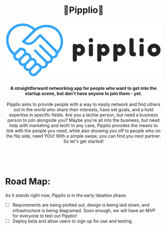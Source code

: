 <h1 align="center">🤝Pipplio🤝</h1>

<p align="center"><img src="./src/mdAssets/images/pipplioPrevCrop.png"/></p>

<h4 align="center">A straightforward networking app for people who want to get into the startup scene, but don't have anyone to join them - yet.</h4>

<p align="center">Pipplio aims to provide people with a way to easily network and find others out in the world who share their interests, have set goals, and a hold expertise in specific fields. Are you a techie person, but need a business person to join alongside you? Maybe you're all into the business, but need help with marketing and tech! In any case, Pipplio provides the means to link with the people you need, while also showing you off to people who on the flip side, need YOU! With a simple swipe, you can find you next partner. So let's get started!</p>

<br><br><br>

<h1>Road Map: </h1>
<p>As it stands right now, Pipplio is in the early ideation phase.</p>

- [ ]  Requirements are being plotted out, design is being laid down, and infrastructure is being diagramed. Soon enough, we will have an MVP for everyone to test out Pipplio!
- [ ] Deploy beta and allow users to sign up for use and testing
